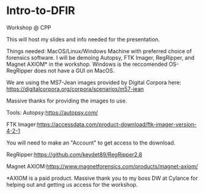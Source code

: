 # Intro-to-DFIR

Workshop @ CPP

This will host my slides and info needed for the presentation.

Things needed:
MacOS/Linux/Windows Machine with preferred choice of forensics software.
  I will be demoing Autopsy, FTK Imager, RegRipper, and Magnet AXIOM* in the workshop. Windows is the reccomended OS- RegRipper does not have a GUI on MacOS.
  
  
 We are using the MS7-Jean images provided by Digital Corpora here:
 https://digitalcorpora.org/corpora/scenarios/m57-jean
 
 Massive thanks for providing the images to use.

Tools:
Autopsy:https://autopsy.com/


FTK Imager:https://accessdata.com/product-download/ftk-imager-version-4-2-1
  
  You will need to make an "Account" to get access to the download.
  
  
RegRipper:https://github.com/keydet89/RegRipper2.8


Magnet AXIOM:https://www.magnetforensics.com/products/magnet-axiom/


*AXIOM is a paid product. Massive thank you to my boss DW at Cylance for helping out and getting us access for the workshop.
